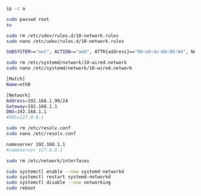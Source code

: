 
```bash
ip -c a
```

```bash
sudo passwd root
su
```

```bash
sudo rm /etc/udev/rules.d/10-network.rules
sudo nano /etc/udev/rules.d/10-network.rules
```

```bash
SUBSYSTEM=="net", ACTION=="add", ATTR{address}=="00:e0:4c:68:00:94", NAME="eth0"
```

```bash
sudo rm /etc/systemd/network/10-wired.network
sudo nano /etc/systemd/network/10-wired.network
```

```bash
[Match]
Name=eth0

[Network]
Address=192.168.1.99/24
Gateway=192.168.1.1
DNS=192.168.1.1
#DNS=127.0.0.1
```

```bash
sudo rm /etc/resolv.conf
sudo nano /etc/resolv.conf
```

```bash
nameserver 192.168.1.1
#nameserver 127.0.0.1
```

```bash
sudo rm /etc/network/interfaces
```

```bash
sudo systemctl enable --now systemd-networkd
sudo systemctl restart systemd-networkd
sudo systemctl disable --now networking
sudo reboot
```

